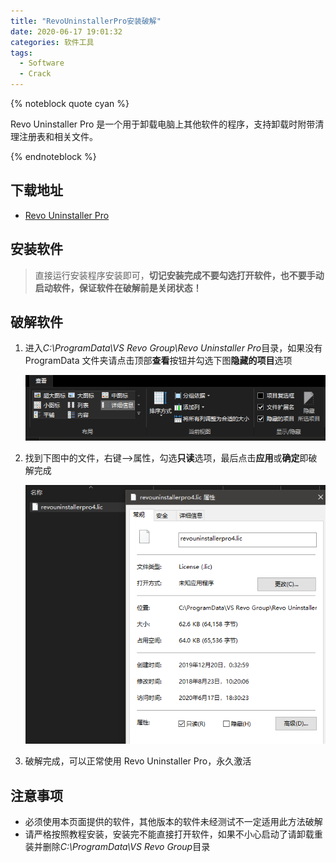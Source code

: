 ```yaml
---
title: "RevoUninstallerPro安装破解"
date: 2020-06-17 19:01:32
categories: 软件工具
tags:
  - Software
  - Crack
---
```


{% noteblock quote cyan %}

Revo Uninstaller Pro 是一个用于卸载电脑上其他软件的程序，支持卸载时附带清理注册表和相关文件。

{% endnoteblock %}

<!-- more -->

## 下载地址

- [Revo Uninstaller Pro](https://upyun.secriy.com/downloads/RevoUninProSetup.exe)

## 安装软件

> 直接运行安装程序安装即可，**切记安装完成不要勾选打开软件，也不要手动启动软件，保证软件在破解前是关闭状态！**

## 破解软件

1. 进入*C:\ProgramData\VS Revo Group\Revo Uninstaller Pro*目录，如果没有 ProgramData 文件夹请点击顶部**查看**按钮并勾选下图**隐藏的项目**选项

   ![](RevoUninstallerPro%E5%AE%89%E8%A3%85%E7%A0%B4%E8%A7%A3/image-20200617191142607.png)

2. 找到下图中的文件，右键-->属性，勾选**只读**选项，最后点击**应用**或**确定**即破解完成

   ![](RevoUninstallerPro%E5%AE%89%E8%A3%85%E7%A0%B4%E8%A7%A3/image-20200617191313815.png)

3. 破解完成，可以正常使用 Revo Uninstaller Pro，永久激活

## 注意事项

- 必须使用本页面提供的软件，其他版本的软件未经测试不一定适用此方法破解
- 请严格按照教程安装，安装完不能直接打开软件，如果不小心启动了请卸载重装并删除*C:\ProgramData\VS Revo Group*目录
